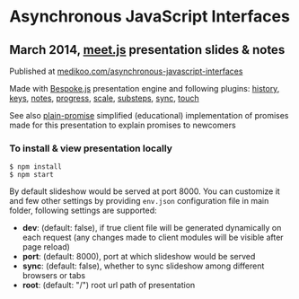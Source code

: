 # Asynchronous JavaScript Interfaces
## March 2014, [meet.js](http://www.meetjs.pl) presentation slides & notes

Published at [medikoo.com/asynchronous-javascript-interfaces](http://medikoo.com/asynchronous-javascript-interfaces/?notes)

Made with [Bespoke.js](https://github.com/markdalgleish/bespoke.js) presentation engine and following plugins: [history](https://github.com/medikoo/bespoke-history#bespoke-history), [keys](https://github.com/markdalgleish/bespoke-keys#bespoke-keys), [notes](https://github.com/medikoo/bespoke-notes#bespoke-notes), [progress](https://github.com/markdalgleish/bespoke-progress#bespoke-progress), [scale](https://github.com/markdalgleish/bespoke-scale#bespoke-scale), [substeps](https://github.com/medikoo/bespoke-substeps#bespoke-substeps), [sync](https://github.com/medikoo/bespoke-substeps#bespoke-sync), [touch](https://github.com/markdalgleish/bespoke-touch#bespoke-touch)

See also [plain-promise](https://github.com/medikoo/plain-promise) simplified (educational) implementation of promises made for this presentation to explain promises to newcomers

### To install & view presentation locally

	$ npm install
	$ npm start

By default slideshow would be served at port 8000. You can customize it and few other settings by providing `env.json` configuration file in main folder, following settings are supported:
* __dev__: (default: false), if true client file will be generated dynamically on each request (any changes made to client modules will be visible after page reload)
* __port__: (default: 8000), port at which slideshow would be served
* __sync__: (default: false), whether to sync slideshow among different browsers or tabs
* __root__: (default: "/") root url path of presentation
